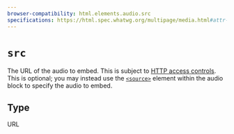 ```yaml
---
browser-compatibility: html.elements.audio.src
specifications: https://html.spec.whatwg.org/multipage/media.html#attr-media-src
---
```


# `src`

The URL of the audio to embed. This is subject to [HTTP access controls](https://developer.mozilla.org/en-US/docs/HTTP_access_control). This is optional; you may instead use the
[`<source>`](https://developer.mozilla.org/en-US/docs/Web/HTML/Element/source) element within the audio block to specify the audio to embed.

## Type

URL
